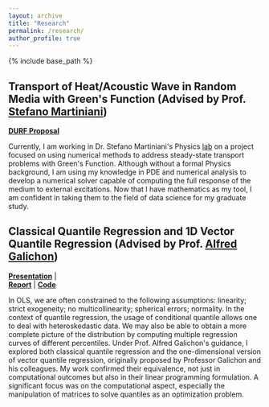 ```yaml
---
layout: archive
title: "Research"
permalink: /research/
author_profile: true
---
```


{% include base_path %}

## Transport of Heat/Acoustic Wave in Random Media with Green's Function (Advised by Prof. [Stefano Martiniani](https://as.nyu.edu/faculty/stefano-martiniani.html))  
**[DURF Proposal](https://erichu12138.github.io/files/DURF_Proposal.pdf)**

Currently, I am working in Dr. Stefano Martiniani's Physics [lab](https://martinianilab.org/index.html) on a project focused on using numerical methods to address steady-state transport problems with Green's Function. Although without a formal Physics background, I am using my knowledge in PDE and numerical analysis to develop a numerical solver capable of computing the full response of the medium to external excitations. Now that I have mathematics as my tool, I am confident in taking them to the field of data science for my graduate study. 

## Classical Quantile Regression and 1D Vector Quantile Regression (Advised by Prof. [Alfred Galichon](https://alfredgalichon.com/))   

**[Presentation](https://erichu12138.github.io/files/SURE_slides.pdf)** |  
**[Report](https://erichu12138.github.io/files/SURE_report.pdf)** | **[Code](https://github.com/erichu12138/erichu12138.github.io/blob/master/files/1D_VQR.ipynb)**  

In OLS, we are often constrained to the following assumptions: linearity; strict exogeneity; no multicollinearity; spherical errors; normality. In the context of quantile regression, the usage of conditional quantile allows one to deal with heteroskedastic data. We may also be able to obtain a more complete picture of the distribution by computing multiple regression curves of different percentiles. Under Prof. Alfred Galichon's guidance, I explored both classical quantile regression and the one-dimensional version of vector quantile regression, originally proposed by Professor Galichon and his colleagues. My work confirmed their equivalence, not just in computational outcomes but also in their linear programming formulation. A significant focus was on the computational aspect, especially the manipulation of matrices to solve quantiles as an optimization problem.
